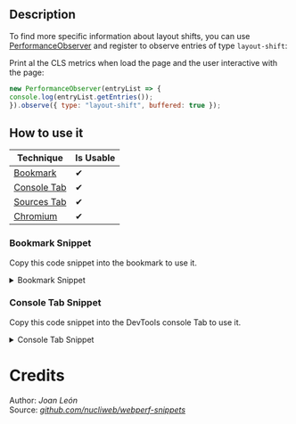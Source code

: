 ## Description

To find more specific information about layout shifts, you can use [PerformanceObserver](https://developer.mozilla.org/docs/Web/API/PerformanceObserver) and register to observe entries of type `layout-shift`:

Print al the CLS metrics when load the page and the user interactive with the page:

```js
new PerformanceObserver(entryList => {
console.log(entryList.getEntries());
}).observe({ type: "layout-shift", buffered: true });
```

## How to use it

<!-- START-HOW_TO[bookmark,console-tab,sources-tab,chromium] -->


| Technique   | Is Usable  |
| ----------- | ---------- |
| [Bookmark](https://github.com/push-based/web-performance-tools/blob/master/docs/how-to-use-it-with-bookmarks) |      ✔    | 
| [Console Tab](https://github.com/push-based/web-performance-tools/blob/master/docs/how-to-use-it-with-console-tab.md) |      ✔    | 
| [Sources Tab](https://github.com/push-based/web-performance-tools/blob/master/docs/how-to-use-it-with-sources-tab.md) |      ✔    | 
| [Chromium](https://github.com/push-based/web-performance-tools/blob/master/docs/how-to-use-it-with-chromium.md)       |      ✔    |
    


### Bookmark Snippet

Copy this code snippet into the bookmark to use it.



<details>

<summary>Bookmark Snippet</summary>


```javascript

javascript:(() => {function genColor() {
    var n = (Math.random() * 0xfffff * 1000000).toString(16);
    return "#" + n.slice(0, 6);
}
// console.log(shifts) to see full list of shifts above threshold
var shifts = [];
// threshold ex: 0.05
// Layout Shifts will be grouped by color.
// All nodes attributed to the shift will have a border with the corresponding color
// Shift value will be added above parent node.
// Will have all details related to that shift in dropdown
// Useful for single page applications and finding shifts after initial load
function findShifts(threshold) {
    return new PerformanceObserver(function (list) {
        list.getEntries().forEach(function (entry) {
            if (entry.value > threshold && !entry.hadRecentInput) {
                var color_1 = genColor();
                shifts.push(entry);
                console.log(shifts);
                var valueNode_1 = document.createElement("details");
                valueNode_1.innerHTML = "\n<summary>Layout Shift: ".concat(entry.value, "</summary>\n<pre>").concat(JSON.stringify(entry, null, 2), "</pre>\n");
                valueNode_1.style = "color: ".concat(color_1, ";");
                entry.sources.forEach(function (source) {
                    source.node.parentNode.insertBefore(valueNode_1, source.node);
                    source.node.style = "border: 2px ".concat(color_1, " solid");
                });
            }
        });
    });
}
findShifts(0.05).observe({ entryTypes: ["layout-shift"] });
)()
``` 




</details>




### Console Tab Snippet

Copy this code snippet into the DevTools console Tab to use it.



<details>

<summary>Console Tab Snippet</summary>


```javascript

function genColor() {
    var n = (Math.random() * 0xfffff * 1000000).toString(16);
    return "#" + n.slice(0, 6);
}
// console.log(shifts) to see full list of shifts above threshold
var shifts = [];
// threshold ex: 0.05
// Layout Shifts will be grouped by color.
// All nodes attributed to the shift will have a border with the corresponding color
// Shift value will be added above parent node.
// Will have all details related to that shift in dropdown
// Useful for single page applications and finding shifts after initial load
function findShifts(threshold) {
    return new PerformanceObserver(function (list) {
        list.getEntries().forEach(function (entry) {
            if (entry.value > threshold && !entry.hadRecentInput) {
                var color_1 = genColor();
                shifts.push(entry);
                console.log(shifts);
                var valueNode_1 = document.createElement("details");
                valueNode_1.innerHTML = "\n<summary>Layout Shift: ".concat(entry.value, "</summary>\n<pre>").concat(JSON.stringify(entry, null, 2), "</pre>\n");
                valueNode_1.style = "color: ".concat(color_1, ";");
                entry.sources.forEach(function (source) {
                    source.node.parentNode.insertBefore(valueNode_1, source.node);
                    source.node.style = "border: 2px ".concat(color_1, " solid");
                });
            }
        });
    });
}
findShifts(0.05).observe({ entryTypes: ["layout-shift"] });

``` 




</details>




<!-- END-HOW_TO -->













# Credits

Author: _Joan León_  
Source: _[github.com/nucliweb/webperf-snippets](https://github.com/nucliweb/webperf-snippets/blob/main/README.md#first-and-third-party-script-info)_  

